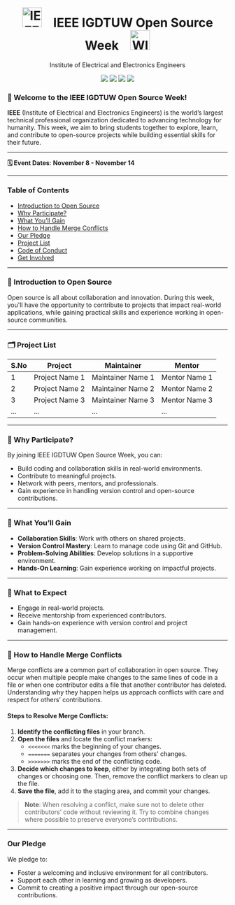 <h1 align="center">
  <img src="https://github.com/user-attachments/assets/6e2a7c17-6cc2-4d22-95cd-147a61bf5110" alt="IEEE IGDTUW Logo" height="45">
  &nbsp;&nbsp;&nbsp;IEEE IGDTUW Open Source Week&nbsp;&nbsp;&nbsp;
  <img src="https://github.com/user-attachments/assets/07cb4bd6-2a98-4ceb-8d5e-7c30d41c27ee" alt="WIE Logo" height="45">
</h1>

<div align="center">
  Institute of Electrical and Electronics Engineers
  
  <a href="https://github.com/IEEE-IGDTUW"><img src="https://img.shields.io/badge/IEEE IGDTUW GitHub%20-%231DA1F2.svg?&style=for-the-badge&logo=GitHub&logoColor=white&color=grey"></a>
  <a href="https://www.instagram.com/ieeeigdtuw/"><img src="https://img.shields.io/badge/Instagram%20-%231DA1F2.svg?&style=for-the-badge&logo=Instagram&logoColor=white"></a>
  <a href="https://www.linkedin.com/company/ieee-igdtuw/mycompany/"><img src="https://img.shields.io/badge/LinkedIn%20-%230A66C2.svg?&style=for-the-badge&logo=LinkedIn&logoColor=white"></a>
  <a href="https://x.com/ieeeigdtuw"><img src="https://img.shields.io/badge/Twitter%20-%23000000.svg?&style=for-the-badge&logo=Twitter&logoColor=white"></a>
</div>


### 🚀 Welcome to the IEEE IGDTUW Open Source Week!
**IEEE** (Institute of Electrical and Electronics Engineers) is the world’s largest technical professional organization dedicated to advancing technology for humanity. This week, we aim to bring students together to explore, learn, and contribute to open-source projects while building essential skills for their future.

---

**🗓 Event Dates**: **November 8 - November 14**

---

### Table of Contents
- [Introduction to Open Source](#introduction-to-open-source)
- [Why Participate?](#why-participate)
- [What You’ll Gain](#what-youll-gain)
- [How to Handle Merge Conflicts](#how-to-handle-merge-conflicts)
- [Our Pledge](#our-pledge)
- [Project List](#project-list)
- [Code of Conduct](#code-of-conduct)
- [Get Involved](#get-involved)

---

### 💫 Introduction to Open Source
Open source is all about collaboration and innovation. During this week, you'll have the opportunity to contribute to projects that impact real-world applications, while gaining practical skills and experience working in open-source communities.

---

### 🗂️ Project List

| S.No | Project                        | Maintainer         | Mentor          |
|------|--------------------------------|--------------------|-----------------|
| 1    | Project Name 1                 | Maintainer Name 1  | Mentor Name 1   |
| 2    | Project Name 2                 | Maintainer Name 2  | Mentor Name 2   |
| 3    | Project Name 3                 | Maintainer Name 3  | Mentor Name 3   |
| ...  | ...                            | ...                | ...             |

---

### 🌟 Why Participate?
By joining IEEE IGDTUW Open Source Week, you can:
- Build coding and collaboration skills in real-world environments.
- Contribute to meaningful projects.
- Network with peers, mentors, and professionals.
- Gain experience in handling version control and open-source contributions.
---

### 🎊 What You’ll Gain
- **Collaboration Skills**: Work with others on shared projects.
- **Version Control Mastery**: Learn to manage code using Git and GitHub.
- **Problem-Solving Abilities**: Develop solutions in a supportive environment.
- **Hands-On Learning**: Gain experience working on impactful projects.

---


### 👀 What to Expect
- Engage in real-world projects.
- Receive mentorship from experienced contributors.
- Gain hands-on experience with version control and project management.

---

### 💬 How to Handle Merge Conflicts

Merge conflicts are a common part of collaboration in open source. They occur when multiple people make changes to the same lines of code in a file or when one contributor edits a file that another contributor has deleted. Understanding why they happen helps us approach conflicts with care and respect for others’ contributions.

#### Steps to Resolve Merge Conflicts:
1. **Identify the conflicting files** in your branch.
2. **Open the files** and locate the conflict markers:
   - `<<<<<<<` marks the beginning of your changes.
   - `=======` separates your changes from others' changes.
   - `>>>>>>>` marks the end of the conflicting code.
3. **Decide which changes to keep**, either by integrating both sets of changes or choosing one. Then, remove the conflict markers to clean up the file.
4. **Save the file**, add it to the staging area, and commit your changes.

> **Note**: When resolving a conflict, make sure not to delete other contributors’ code without reviewing it. Try to combine changes where possible to preserve everyone’s contributions.

---


### Our Pledge
We pledge to:
- Foster a welcoming and inclusive environment for all contributors.
- Support each other in learning and growing as developers.
- Commit to creating a positive impact through our open-source contributions.